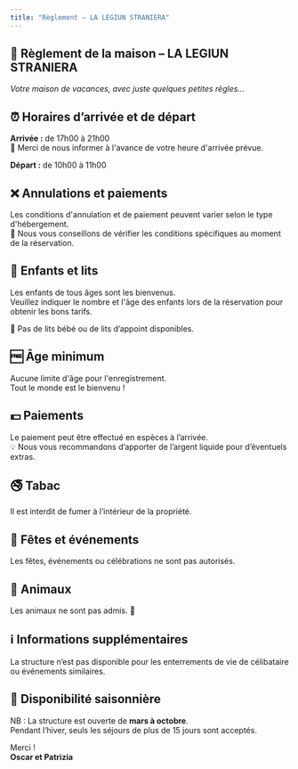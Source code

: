 ```yaml
---
title: "Règlement – LA LEGIUN STRANIERA"
---
```


<h2>🏡 Règlement de la maison – LA LEGIUN STRANIERA</h2>

<p><em>Votre maison de vacances, avec juste quelques petites règles…</em></p>

<h2>⏰ Horaires d’arrivée et de départ</h2>
<p>
<b>Arrivée :</b> de 17h00 à 21h00<br>
📩 Merci de nous informer à l'avance de votre heure d'arrivée prévue.
</p>
<p>
<b>Départ :</b> de 10h00 à 11h00
</p>

<h2>❌ Annulations et paiements</h2>
<p>
Les conditions d'annulation et de paiement peuvent varier selon le type d'hébergement.<br>
📅 Nous vous conseillons de vérifier les conditions spécifiques au moment de la réservation.
</p>

<h2>👶 Enfants et lits</h2>
<p>
Les enfants de tous âges sont les bienvenus.<br>
Veuillez indiquer le nombre et l'âge des enfants lors de la réservation pour obtenir les bons tarifs.
</p>
<p>🚫 Pas de lits bébé ou de lits d’appoint disponibles.</p>

<h2>🆓 Âge minimum</h2>
<p>
Aucune limite d'âge pour l'enregistrement.<br>
Tout le monde est le bienvenu !
</p>

<h2>💵 Paiements</h2>
<p>
Le paiement peut être effectué en espèces à l’arrivée.<br>
💡 Nous vous recommandons d’apporter de l’argent liquide pour d’éventuels extras.
</p>

<h2>🚭 Tabac</h2>
<p>Il est interdit de fumer à l’intérieur de la propriété.</p>

<h2>🎉 Fêtes et événements</h2>
<p>Les fêtes, événements ou célébrations ne sont pas autorisés.</p>

<h2>🐾 Animaux</h2>
<p>Les animaux ne sont pas admis. 🐾</p>

<h2>ℹ️ Informations supplémentaires</h2>
<p>
La structure n’est pas disponible pour les enterrements de vie de célibataire ou événements similaires.
</p>

<h2>📅 Disponibilité saisonnière</h2>
<p>
NB : La structure est ouverte de <b>mars à octobre</b>.<br>
Pendant l’hiver, seuls les séjours de plus de 15 jours sont acceptés.
</p>

<p>Merci !<br><b>Oscar et Patrizia</b></p>
